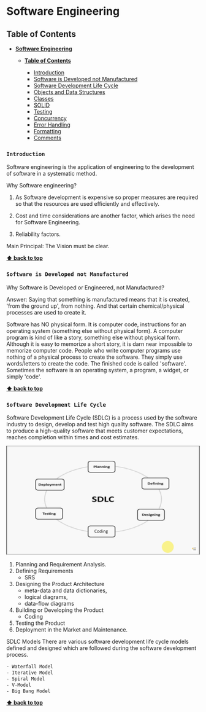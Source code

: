 # Software Engineering

## Table of Contents

-   [**Software Engineering**](#software_engineering)

    -   [**Table of Contents**](#table-of-contents)

        -   [Introduction](#introduction)
        -   [Software is Developed not Manufactured](#software-is-developed-not-Manufactured)
        -   [Software Development Life Cycle](#software-development-life-cycle)
        -   [Objects and Data Structures](#objects-and-data-structures)
        -   [Classes](#classes)
        -   [SOLID](#solid)
        -   [Testing](#testing)
        -   [Concurrency](#concurrency)
        -   [Error Handling](#error-handling)
        -   [Formatting](#formatting)
        -   [Comments](#comments)

### `Introduction`

Software engineering is the application of engineering to the development of software in a systematic method.

Why Software engineering?

1. As Software development is expensive so proper measures are required so that the resources are used efficiently and effectively.

2. Cost and time considerations are another factor, which arises the need for Software Engineering.

3. Reliability factors.

Main Principal: The Vision must be clear.

**[⬆ back to top](#table-of-contents)**

### `Software is Developed not Manufactured`

Why Software is Developed or Engineered, not Manufactured?

Answer:
Saying that something is manufactured means that it is created, 'from the ground up', from nothing. And that certain chemical/physical processes are used to create it.

Software has NO physical form. It is computer code, instructions for an operating system (something else without physical form). A computer program is kind of like a story, something else without physical form. Although it is easy to memorize a short story, it is darn near impossible to memorize computer code. People who write computer programs use nothing of a physical process to create the software. They simply use words/letters to create the code. The finished code is called 'software'. Sometimes the software is an operating system, a program, a widget, or simply 'code'.

**[⬆ back to top](#table-of-contents)**

### `Software Development Life Cycle`

Software Development Life Cycle (SDLC) is a process used by the software industry to design, develop and test high quality software. The SDLC aims to produce a high-quality software that meets customer expectations, reaches completion within times and cost estimates.

![](software-lifecycle.png)

1. Planning and Requirement Analysis.
2. Defining Requirements
    - SRS
3. Designing the Product Architecture
    - meta-data and data dictionaries,
    - logical diagrams,
    - data-flow diagrams
4. Building or Developing the Product
    - Coding
5. Testing the Product
6. Deployment in the Market and Maintenance.

SDLC Models
There are various software development life cycle models defined and designed which are followed during the software development process.

    - Waterfall Model
    - Iterative Model
    - Spiral Model
    - V-Model
    - Big Bang Model

**[⬆ back to top](#table-of-contents)**
